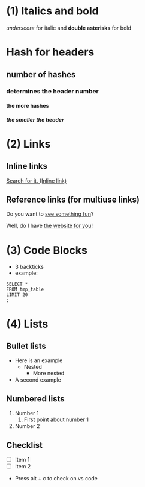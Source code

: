 # (1) Italics and bold
_underscore_ for italic and **double asterisks** for bold

# Hash for headers
## number of hashes
### determines the header number
#### the more hashes
##### the smaller the header

# (2) Links
## Inline links
[Search for it. (Inline link)](www.google.com)

## Reference links (for multiuse links)
Do you want to [see something fun][a fun place]?

Well, do I have [the website for you][another fun place]!

[a fun place]: www.zombo.com
[another fun place]: www.stumbleupon.com

# (3) Code Blocks
- 3 backticks
- example:
```
SELECT *
FROM tmp_table
LIMIT 20
;
```

# (4) Lists
## Bullet lists
* Here is an example
  * Nested
    * More nested
* A second example

## Numbered lists
1. Number 1
   1. First point about number 1
2. Number 2

## Checklist
- [ ] Item 1
- [ ] Item 2

* Press alt + c to check on vs code